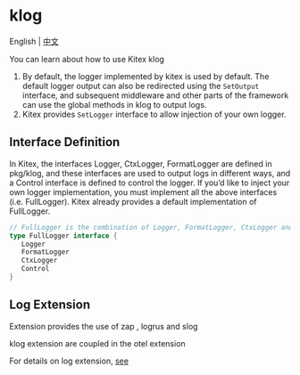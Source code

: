 # klog
English | [中文](./README_CN.md)

You can learn about how to use Kitex klog

1. By default, the logger implemented by kitex is used by default.
   The default logger output can also be redirected using the `SetOutput` interface, and subsequent middleware and other parts of the framework can use the global methods in klog to output logs.
2. Kitex provides `SetLogger` interface to allow injection of your own logger.

## Interface Definition

In Kitex, the interfaces Logger, CtxLogger, FormatLogger are defined in pkg/klog, and these interfaces are used to output logs in different ways, and a Control interface is defined to control the logger. If you’d like to inject your own logger implementation, you must implement all the above interfaces (i.e. FullLogger). Kitex already provides a default implementation of FullLogger.

```go
// FullLogger is the combination of Logger, FormatLogger, CtxLogger and Control.
type FullLogger interface {
   Logger
   FormatLogger
   CtxLogger
   Control
}
```

## Log Extension

Extension provides the use of zap , logrus and slog

klog extension are coupled in the otel extension

For details on log extension, [see](https://cloudwego.cn/zh/docs/kitex/tutorials/observability/logging/)